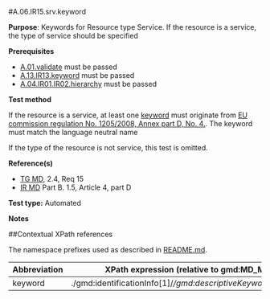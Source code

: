 #A.06.IR15.srv.keyword

**Purpose**: Keywords for Resource type Service. If the resource is a service, the type of service should be specified

**Prerequisites**
* [A.01.validate](A.01.validate.md) must be passed
* [A.13.IR13.keyword](A.13.IR13.keyword.md) must be passed
* [A.04.IR01.IR02.hierarchy](A.04.IR01.IR02.hierarchy.md) must be passed

**Test method**

If the resource is a service, at least one [keyword](#keyword) must originate from [EU commission regulation No. 1205/2008, Annex part D, No. 4.](http://inspire.ec.europa.eu/metadata-codelist/SpatialDataServiceCategory). The keyword must match the language neutral name

If the type of the resource is not service, this test is omitted.

**Reference(s)**	 

* [TG MD](./README.md#ref_TG_MD), 2.4, Req 15
* [IR MD](README.md#ref_IR_MD) Part B. 1.5, Article 4, part D

**Test type:** Automated

**Notes**

##Contextual XPath references

The namespace prefixes used as described in [README.md](./README.md#namespaces).

Abbreviation                                   |  XPath expression (relative to gmd:MD_Metadata)
-----------------------------------------------| -------------------------------------------------------------------------
<a name="keyword"></a> keyword   | ./gmd:identificationInfo[1]/*/gmd:descriptiveKeywords/*/gmd:keyword
